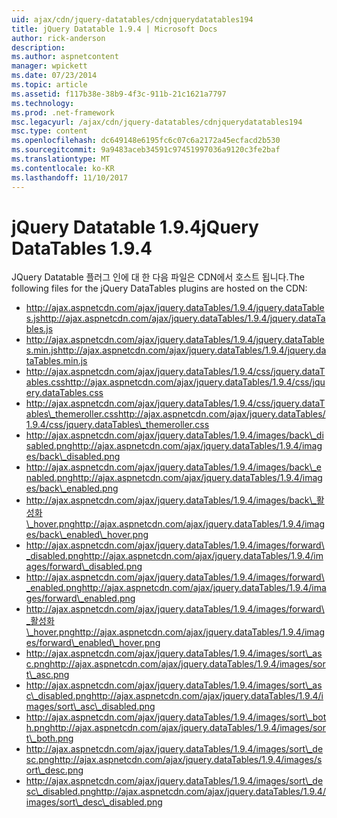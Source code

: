 ```yaml
---
uid: ajax/cdn/jquery-datatables/cdnjquerydatatables194
title: jQuery Datatable 1.9.4 | Microsoft Docs
author: rick-anderson
description: 
ms.author: aspnetcontent
manager: wpickett
ms.date: 07/23/2014
ms.topic: article
ms.assetid: f117b38e-38b9-4f3c-911b-21c1621a7797
ms.technology: 
ms.prod: .net-framework
msc.legacyurl: /ajax/cdn/jquery-datatables/cdnjquerydatatables194
msc.type: content
ms.openlocfilehash: dc649148e6195fc6c07c6a2172a45ecfacd2b530
ms.sourcegitcommit: 9a9483aceb34591c97451997036a9120c3fe2baf
ms.translationtype: MT
ms.contentlocale: ko-KR
ms.lasthandoff: 11/10/2017
---
```

<a name="jquery-datatables-194"></a><span data-ttu-id="8be40-102">jQuery Datatable 1.9.4</span><span class="sxs-lookup"><span data-stu-id="8be40-102">jQuery DataTables 1.9.4</span></span>
====================
<span data-ttu-id="8be40-103">JQuery Datatable 플러그 인에 대 한 다음 파일은 CDN에서 호스트 됩니다.</span><span class="sxs-lookup"><span data-stu-id="8be40-103">The following files for the jQuery DataTables plugins are hosted on the CDN:</span></span>

- <span data-ttu-id="8be40-104">http://ajax.aspnetcdn.com/ajax/jquery.dataTables/1.9.4/jquery.dataTables.js</span><span class="sxs-lookup"><span data-stu-id="8be40-104">http://ajax.aspnetcdn.com/ajax/jquery.dataTables/1.9.4/jquery.dataTables.js</span></span>
- <span data-ttu-id="8be40-105">http://ajax.aspnetcdn.com/ajax/jquery.dataTables/1.9.4/jquery.dataTables.min.js</span><span class="sxs-lookup"><span data-stu-id="8be40-105">http://ajax.aspnetcdn.com/ajax/jquery.dataTables/1.9.4/jquery.dataTables.min.js</span></span>
- <span data-ttu-id="8be40-106">http://ajax.aspnetcdn.com/ajax/jquery.dataTables/1.9.4/css/jquery.dataTables.css</span><span class="sxs-lookup"><span data-stu-id="8be40-106">http://ajax.aspnetcdn.com/ajax/jquery.dataTables/1.9.4/css/jquery.dataTables.css</span></span>
- <span data-ttu-id="8be40-107">http://ajax.aspnetcdn.com/ajax/jquery.dataTables/1.9.4/css/jquery.dataTables\_themeroller.css</span><span class="sxs-lookup"><span data-stu-id="8be40-107">http://ajax.aspnetcdn.com/ajax/jquery.dataTables/1.9.4/css/jquery.dataTables\_themeroller.css</span></span>
- <span data-ttu-id="8be40-108">http://ajax.aspnetcdn.com/ajax/jquery.dataTables/1.9.4/images/back\_disabled.png</span><span class="sxs-lookup"><span data-stu-id="8be40-108">http://ajax.aspnetcdn.com/ajax/jquery.dataTables/1.9.4/images/back\_disabled.png</span></span>
- <span data-ttu-id="8be40-109">http://ajax.aspnetcdn.com/ajax/jquery.dataTables/1.9.4/images/back\_enabled.png</span><span class="sxs-lookup"><span data-stu-id="8be40-109">http://ajax.aspnetcdn.com/ajax/jquery.dataTables/1.9.4/images/back\_enabled.png</span></span>
- <span data-ttu-id="8be40-110">http://ajax.aspnetcdn.com/ajax/jquery.dataTables/1.9.4/images/back\_활성화\_hover.png</span><span class="sxs-lookup"><span data-stu-id="8be40-110">http://ajax.aspnetcdn.com/ajax/jquery.dataTables/1.9.4/images/back\_enabled\_hover.png</span></span>
- <span data-ttu-id="8be40-111">http://ajax.aspnetcdn.com/ajax/jquery.dataTables/1.9.4/images/forward\_disabled.png</span><span class="sxs-lookup"><span data-stu-id="8be40-111">http://ajax.aspnetcdn.com/ajax/jquery.dataTables/1.9.4/images/forward\_disabled.png</span></span>
- <span data-ttu-id="8be40-112">http://ajax.aspnetcdn.com/ajax/jquery.dataTables/1.9.4/images/forward\_enabled.png</span><span class="sxs-lookup"><span data-stu-id="8be40-112">http://ajax.aspnetcdn.com/ajax/jquery.dataTables/1.9.4/images/forward\_enabled.png</span></span>
- <span data-ttu-id="8be40-113">http://ajax.aspnetcdn.com/ajax/jquery.dataTables/1.9.4/images/forward\_활성화\_hover.png</span><span class="sxs-lookup"><span data-stu-id="8be40-113">http://ajax.aspnetcdn.com/ajax/jquery.dataTables/1.9.4/images/forward\_enabled\_hover.png</span></span>
- <span data-ttu-id="8be40-114">http://ajax.aspnetcdn.com/ajax/jquery.dataTables/1.9.4/images/sort\_asc.png</span><span class="sxs-lookup"><span data-stu-id="8be40-114">http://ajax.aspnetcdn.com/ajax/jquery.dataTables/1.9.4/images/sort\_asc.png</span></span>
- <span data-ttu-id="8be40-115">http://ajax.aspnetcdn.com/ajax/jquery.dataTables/1.9.4/images/sort\_asc\_disabled.png</span><span class="sxs-lookup"><span data-stu-id="8be40-115">http://ajax.aspnetcdn.com/ajax/jquery.dataTables/1.9.4/images/sort\_asc\_disabled.png</span></span>
- <span data-ttu-id="8be40-116">http://ajax.aspnetcdn.com/ajax/jquery.dataTables/1.9.4/images/sort\_both.png</span><span class="sxs-lookup"><span data-stu-id="8be40-116">http://ajax.aspnetcdn.com/ajax/jquery.dataTables/1.9.4/images/sort\_both.png</span></span>
- <span data-ttu-id="8be40-117">http://ajax.aspnetcdn.com/ajax/jquery.dataTables/1.9.4/images/sort\_desc.png</span><span class="sxs-lookup"><span data-stu-id="8be40-117">http://ajax.aspnetcdn.com/ajax/jquery.dataTables/1.9.4/images/sort\_desc.png</span></span>
- <span data-ttu-id="8be40-118">http://ajax.aspnetcdn.com/ajax/jquery.dataTables/1.9.4/images/sort\_desc\_disabled.png</span><span class="sxs-lookup"><span data-stu-id="8be40-118">http://ajax.aspnetcdn.com/ajax/jquery.dataTables/1.9.4/images/sort\_desc\_disabled.png</span></span>
